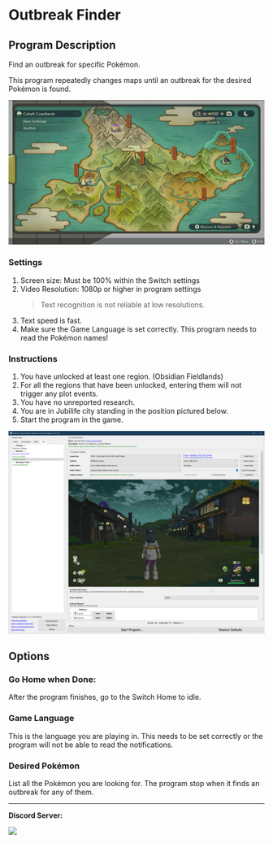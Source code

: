 # Outbreak Finder

## Program Description

Find an outbreak for specific Pokémon.

This program repeatedly changes maps until an outbreak for the desired Pokémon is found.

<img src="images/OutbreakFinder-0.jpg">

### Settings

1. Screen size: Must be 100% within the Switch settings
2. Video Resolution: 1080p or higher in program settings
   > Text recognition is not reliable at low resolutions.
3. Text speed is fast.
4. Make sure the Game Language is set correctly. This program needs to read the Pokémon names!

### Instructions

1. You have unlocked at least one region. (Obsidian Fieldlands)
2. For all the regions that have been unlocked, entering them will not trigger any plot events.
3. You have no unreported research.
4. You are in Jubilife city standing in the position pictured below.
5. Start the program in the game.

<img src="images/OutbreakFinder-1.png">

## Options

### Go Home when Done:

After the program finishes, go to the Switch Home to idle.

### Game Language

This is the language you are playing in. This needs to be set correctly or the program will not be able to read the notifications.

### Desired Pokémon

List all the Pokémon you are looking for. The program stop when it finds an outbreak for any of them.

<hr>

**Discord Server:** 

[<img src="https://canary.discordapp.com/api/guilds/695809740428673034/widget.png?style=banner2">](https://discord.gg/cQ4gWxN)
